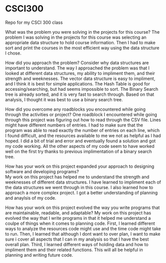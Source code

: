 # CSCI300
Repo for my CSCI 300 class

What was the problem you were solving in the projects for this course?
The problem I was solving in the projects for this course was selecting an appropriate data structure to hold course information. Then I had to make sort and print the courses in the most efficient way using the data structure I chose. 

How did you approach the problem? Consider why data structures are important to understand.
The way I approached the problem was that I looked at different data structures, my ability to impliment them, and their strength and weeknesses. The vector data structure is easy to impliment, and I think it is best for simple applications. The Hash Table is good for accessing/searching, but had seems impossible to sort. The Binary Search tree is already sorted, and it is very fast to search through. Based on that analysis, I thought it was best to use a binary search tree.


How did you overcome any roadblocks you encountered while going through the activities or project?
One roadblock I encountered while going through this project was figuring out how to read through the CSV file. Lines might have different numbers of entries. I had to make sure that the program was able to read exactly the number of entries on each line, which I found difficult, and the resources available to me we not as helpful as I had hoped. I did a bit of trial and error and eventually found a solution and got my code working. All the other aspects of my code seem to have worked well on the first try thanks to previous implimentation of a binary search tree.


How has your work on this project expanded your approach to designing software and developing programs?\
My work on this project has helped me to understand the strength and weeknesses of different data structures. I have learned to impliment each of the data structures we went through in this course. I also learned how to approach a more complex project. I got a better understanding of planning and anaylsis of my code. 


How has your work on this project evolved the way you write programs that are maintainable, readable, and adaptable?
My work on this project has evolved the way that I write programs in that it helped me understand a coulpe of things when it comes to planning code. First, I learned different ways to analyze the resources code might use and the time code might take to run. Then, I learned that although I dont want to over plan, I want to make sure i cover all aspects that I can in my analysis so that I have the best overall plan. Third, I learned different ways of holding data and how to impliment them and their related functions. This will all be helpful in planning and writing future code. 
